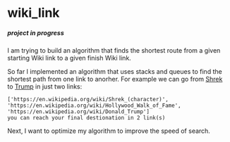 # wiki_link
##### project in progress
I am trying to build an algorithm that finds the shortest route from a given starting Wiki link to a given finish Wiki link.

So far I implemented an algorithm that uses stacks and queues to find the shortest path from one link to anorher. For example we can go from [Shrek](https://en.wikipedia.org/wiki/Shrek_(character)) to [Trump](https://en.wikipedia.org/wiki/Donald_Trump) in just two links:
```
['https://en.wikipedia.org/wiki/Shrek_(character)', 'https://en.wikipedia.org/wiki/Hollywood_Walk_of_Fame', 'https://en.wikipedia.org/wiki/Donald_Trump']
you can reach your final destionation in 2 link(s)
```

Next, I want to optimize my algorithm to improve the speed of search.
